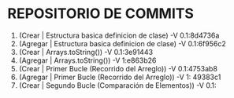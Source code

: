 # REPOSITORIO DE COMMITS

1) (Crear | Estructura  basica definicion de clase) -V 0.1:8d4736a
2) (Agregar | Estructura  basica definicion de clase) -V 0.1:6f956c2
3) (Crear | Arrays.toString()) -V 0.1:3e91443
4) (Agregar | Arrays.toString()) -V 1:e863b26
5) (Crear | Primer Bucle (Recorrido del Arreglo)) -V 0.1:4753ab8
6) (Agregar | Primer Bucle (Recorrido del Arreglo)) -V 1: 49383c1
7) (Crear | Segundo Bucle (Comparación de Elementos)) -V 0.1: